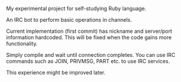 My experimental project for self-studying Ruby language.

An IRC bot to perform basic operations in channels.

Current implementation (first commit) has nickname and server/port information hardcoded. This will be fixed when the code gains more functionality.

Simply compile and wait until connection completes. You can use IRC commands such as JOIN, PRIVMSG, PART etc. to use IRC services.

This experience might be improved later.

